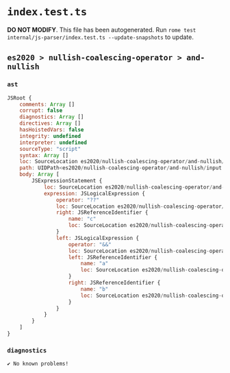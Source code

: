 # `index.test.ts`

**DO NOT MODIFY**. This file has been autogenerated. Run `rome test internal/js-parser/index.test.ts --update-snapshots` to update.

## `es2020 > nullish-coalescing-operator > and-nullish`

### `ast`

```javascript
JSRoot {
	comments: Array []
	corrupt: false
	diagnostics: Array []
	directives: Array []
	hasHoistedVars: false
	integrity: undefined
	interpreter: undefined
	sourceType: "script"
	syntax: Array []
	loc: SourceLocation es2020/nullish-coalescing-operator/and-nullish/input.js 1:0-2:0
	path: UIDPath<es2020/nullish-coalescing-operator/and-nullish/input.js>
	body: Array [
		JSExpressionStatement {
			loc: SourceLocation es2020/nullish-coalescing-operator/and-nullish/input.js 1:0-1:14
			expression: JSLogicalExpression {
				operator: "??"
				loc: SourceLocation es2020/nullish-coalescing-operator/and-nullish/input.js 1:0-1:13
				right: JSReferenceIdentifier {
					name: "c"
					loc: SourceLocation es2020/nullish-coalescing-operator/and-nullish/input.js 1:12-1:13 (c)
				}
				left: JSLogicalExpression {
					operator: "&&"
					loc: SourceLocation es2020/nullish-coalescing-operator/and-nullish/input.js 1:1-1:7
					left: JSReferenceIdentifier {
						name: "a"
						loc: SourceLocation es2020/nullish-coalescing-operator/and-nullish/input.js 1:1-1:2 (a)
					}
					right: JSReferenceIdentifier {
						name: "b"
						loc: SourceLocation es2020/nullish-coalescing-operator/and-nullish/input.js 1:6-1:7 (b)
					}
				}
			}
		}
	]
}
```

### `diagnostics`

```
✔ No known problems!

```
